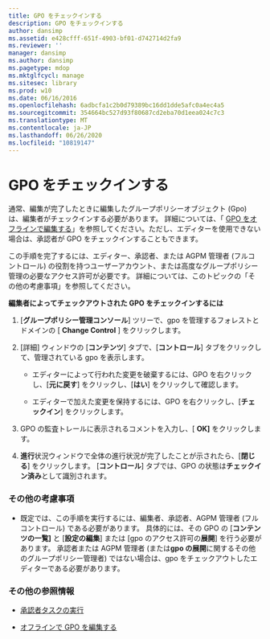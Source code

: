 ```yaml
---
title: GPO をチェックインする
description: GPO をチェックインする
author: dansimp
ms.assetid: e428cfff-651f-4903-bf01-d742714d2fa9
ms.reviewer: ''
manager: dansimp
ms.author: dansimp
ms.pagetype: mdop
ms.mktglfcycl: manage
ms.sitesec: library
ms.prod: w10
ms.date: 06/16/2016
ms.openlocfilehash: 6adbcfa1c2b0d79389bc16dd1dde5afc0a4ec4a5
ms.sourcegitcommit: 354664bc527d93f80687cd2eba70d1eea024c7c3
ms.translationtype: MT
ms.contentlocale: ja-JP
ms.lasthandoff: 06/26/2020
ms.locfileid: "10819147"
---
```

# GPO をチェックインする


通常、編集が完了したときに編集したグループポリシーオブジェクト (Gpo) は、編集者がチェックインする必要があります。 詳細については、「 [GPO をオフラインで編集する](edit-a-gpo-offline.md)」を参照してください。ただし、エディターを使用できない場合は、承認者が GPO をチェックインすることもできます。

この手順を完了するには、エディター、承認者、または AGPM 管理者 (フルコントロール) の役割を持つユーザーアカウント、または高度なグループポリシー管理の必要なアクセス許可が必要です。 詳細については、このトピックの「その他の考慮事項」を参照してください。

**編集者によってチェックアウトされた GPO をチェックインするには**

1.  [**グループポリシー管理コンソール**] ツリーで、gpo を管理するフォレストとドメインの [ **Change Control** ] をクリックします。

2.  [詳細] ウィンドウの [**コンテンツ**] タブで、[**コントロール**] タブをクリックして、管理されている gpo を表示します。

    -   エディターによって行われた変更を破棄するには、GPO を右クリックし、[**元に戻す**] をクリックし、[**はい**] をクリックして確認します。

    -   エディターで加えた変更を保持するには、GPO を右クリックし、[**チェックイン**] をクリックします。

3.  GPO の監査トレールに表示されるコメントを入力し、[ **OK]** をクリックします。

4.  **進行**状況ウィンドウで全体の進行状況が完了したことが示されたら、[**閉じる**] をクリックします。 [**コントロール**] タブでは、GPO の状態は**チェックイン済み**として識別されます。

### その他の考慮事項

-   既定では、この手順を実行するには、編集者、承認者、AGPM 管理者 (フルコントロール) である必要があります。 具体的には、その GPO の [**コンテンツの一覧]** と [**設定の編集**] または [gpo のアクセス許可の**展開**] を行う必要があります。 承認者または AGPM 管理者 (または**gpo の展開**に関するその他のグループポリシー管理者) ではない場合は、gpo をチェックアウトしたエディターである必要があります。

### その他の参照情報

-   [承認者タスクの実行](performing-approver-tasks.md)

-   [オフラインで GPO を編集する](edit-a-gpo-offline.md)

 

 





